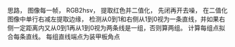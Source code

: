 思路，
图像每一帧，
RGB2hsv，
提取红色并二值化，
先闭再开去噪，
在二值化图像中单行右减左提取边缘，
检测从0到1和右侧从1到0视为一条直线，并如果右侧一定距离内又从0到1再从1到0视为两条线是一组，否则算两组。
计算每组点拟合每条直线。
每组直线端点为装甲板角点
